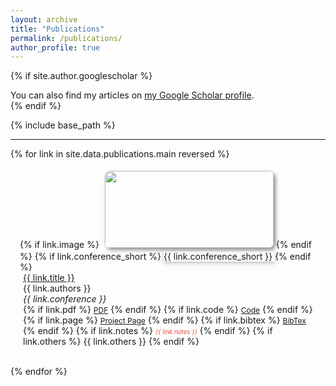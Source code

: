 ```yaml
---
layout: archive
title: "Publications"
permalink: /publications/
author_profile: true
---
```


{% if site.author.googlescholar %}
  <div class="wordwrap">You can also find my articles on <a href="{{site.author.googlescholar}}">my Google Scholar profile</a>.</div>
{% endif %}

{% include base_path %}

---

{% for link in  site.data.publications.main reversed %}

<div class="pub-row">
  <div class="col-sm-3 abbr" style="position: relative;padding-right: 15px;padding-left: 15px;">
    {% if link.image %} 
    <img src="{{ link.image }}" class="teaser img-fluid z-depth-1" style="width:100;height:40%;height: 123px; width: 270px;border-radius: 8px; box-shadow: 3px 3px 6px #888; margin-top: 5px; margin-left: 5px; margin-bottom: 5px; object-fit: cover;">
    {% endif %}
    {% if link.conference_short %} 
    <abbr class="badge" style="box-shadow: 0 2px 5px 0 rgb(0 0 0 / 16%), 0 2px 10px 0 rgb(0 0 0 / 12%);">{{ link.conference_short }} </abbr>
    {% endif %}
  </div>
  <div class="col-sm-9" style="position: relative;padding-right: 15px;padding-left: 20px;">
      <div class="title"><a href="{{ link.pdf }}">{{ link.title }}</a></div>
      <div class="author">{{ link.authors }}</div>
      <div class="periodical"><em>{{ link.conference }}</em>
      </div>
    <div class="links">
      {% if link.pdf %} 
      <a href="{{ link.pdf }}" class="btn" role="button" target="_blank" style="font-size:12px;">PDF</a>
      {% endif %}
      {% if link.code %} 
      <a href="{{ link.code }}" class="btn" role="button" target="_blank" style="font-size:12px;">Code</a>
      {% endif %}
      {% if link.page %} 
      <a href="{{ link.page }}" class="btn btn-sm z-depth-0" role="button" target="_blank" style="font-size:12px;">Project Page</a>
      {% endif %}
      {% if link.bibtex %} 
      <a href="{{ link.bibtex }}" class="btn btn-sm z-depth-0" role="button" target="_blank" style="font-size:12px;">BibTex</a>
      {% endif %}
      {% if link.notes %} 
      <i style="color:#e74d3c;font-size:70%">{{ link.notes }}</i>
      {% endif %}
      {% if link.others %} 
      {{ link.others }}
      {% endif %}
    </div>
  </div>
</div>


<br>






{% endfor %}

